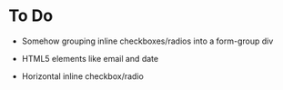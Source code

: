 To Do
===============

- Somehow grouping inline checkboxes/radios into a form-group div
- HTML5 elements like email and date

- Horizontal inline checkbox/radio